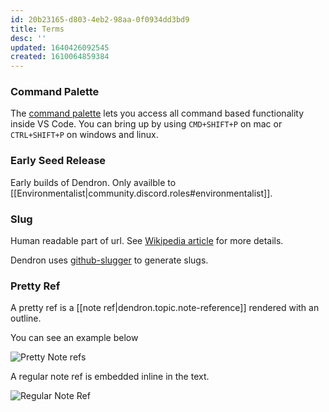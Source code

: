 ```yaml
---
id: 20b23165-d803-4eb2-98aa-0f0934dd3bd9
title: Terms
desc: ''
updated: 1640426092545
created: 1610064859384
---
```


### Command Palette

The [command palette](https://code.visualstudio.com/docs/getstarted/userinterface#_command-palette) lets you access all command based functionality inside VS Code. You can bring up by using `CMD+SHIFT+P` on mac or `CTRL+SHIFT+P` on windows and linux.

### Early Seed Release

Early builds of Dendron. Only availble to [[Environmentalist|community.discord.roles#environmentalist]].

### Slug

Human readable part of url. See [Wikipedia article](https://en.wikipedia.org/wiki/Clean_URL#Slug) for more details. 

Dendron uses [github-slugger](https://github.com/Flet/github-slugger) to generate slugs.


### Pretty Ref

A pretty ref is a [[note ref|dendron.topic.note-reference]] rendered with an outline.

You can see an example below

![Pretty Note refs](https://foundation-prod-assetspublic53c57cce-8cpvgjldwysl.s3-us-west-2.amazonaws.com/assets/images/topic.note-ref-pretty.jpg)

A regular note ref is embedded inline in the text. 

![Regular Note Ref](https://foundation-prod-assetspublic53c57cce-8cpvgjldwysl.s3-us-west-2.amazonaws.com/assets/images/topic.note-ref-normal.jpg)
